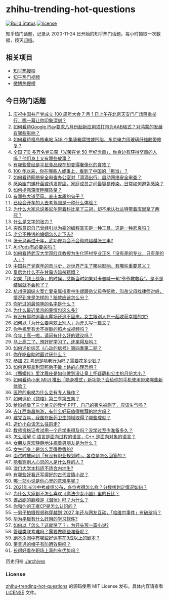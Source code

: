# zhihu-trending-hot-questions

[![Build Status](https://github.com/justjavac/zhihu-trending-hot-questions/workflows/ci/badge.svg?branch=master)](https://github.com/justjavac/zhihu-trending-hot-questions/actions)
[![license](https://img.shields.io/github/license/justjavac/zhihu-trending-hot-questions)](https://github.com/justjavac/zhihu-trending-hot-questions/blob/master/LICENSE)

知乎热门话题，记录从 2020-11-24 日开始的知乎热门话题。每小时抓取一次数据，按天[归档](./archives)。

## 相关项目

- [知乎热搜榜](https://github.com/justjavac/zhihu-trending-top-search)
- [知乎热门视频](https://github.com/justjavac/zhihu-trending-hot-video)
- [微博热搜榜](https://github.com/justjavac/weibo-trending-hot-search)

## 今日热门话题

<!-- BEGIN -->
<!-- 最后更新时间 Sun Jul 04 2021 05:01:28 GMT+0800 (China Standard Time) -->

1. [庆祝中国共产党成立 100 周年大会 7 月 1
   日上午在北京天安门广场隆重举行，哪一幕让你印象深刻？](https://www.zhihu.com/question/469219832)
2. [如何看待Google
   Play要求八月份起新应用须打包为AAB格式？对鸿蒙的发展有哪些影响？](https://www.zhihu.com/question/469588431)
3. [如何看待福岛核电站 548
   个集装箱腐蚀或凹陷，东京电力用玻璃纤维胶带修复？](https://www.zhihu.com/question/469544314)
4. [全国 710 多万名党员获「光荣在党 50
   年纪念章」，你身边有获得奖章的人吗？他们身上又有哪些故事？](https://www.zhihu.com/question/469220759)
5. [有哪些曾经是平民食品现在却变得奢侈化的食物？](https://www.zhihu.com/question/468524945)
6. [100 年以来，你在哪些人或事上，看到了中国的「担当」？](https://www.zhihu.com/question/469083054)
7. [如何看待网络安全审查办公室对「滴滴出行」启动网络安全审查？](https://www.zhihu.com/question/469590210)
8. [感染幽门螺杆菌或诱发胃癌，家庭成员之间最容易传染，日常如何避免感染？](https://www.zhihu.com/question/469701438)
9. [如何提高深度睡眠质量？](https://www.zhihu.com/question/21367788)
10. [有哪些大道至简、直击本质的句子？](https://www.zhihu.com/question/466361764)
11. [已经会开车的人去考驾照是一种什么体验？](https://www.zhihu.com/question/61195942)
12. [为什么大家总说奥尼尔带着科比拿了三冠，却不承认杜兰特带着库里拿了两冠？](https://www.zhihu.com/question/466820448)
13. [什么是文字的张力？](https://www.zhihu.com/question/20815158)
14. [突然意识自己曾经引以为豪的编程其实是一种工具，这是一种悲哀吗？](https://www.zhihu.com/question/469223256)
15. [老公不挣钱的婚姻怎么走下去?](https://www.zhihu.com/question/374704037)
16. [张无忌再过十年，武功修为会不会彻底超越张三丰?](https://www.zhihu.com/question/458327600)
17. [AirPods有必要买吗？](https://www.zhihu.com/question/465884888)
18. [如何看待武汉大学邓红兵教授为生化环材专业正名「没有差的专业，只有差的人」?](https://www.zhihu.com/question/469600953)
19. [中国共产党百年的奋斗史，对世界产生了哪些影响，有哪些重要意义？](https://www.zhihu.com/question/469274581)
20. [皇后为什么不在甘露寺暗杀甄嬛？](https://www.zhihu.com/question/323782581)
21. [如果「顶上战争」的时候，艾斯当时如果对卡普喊一句“爷爷救救我”，是不是结局就不会死了？](https://www.zhihu.com/question/275781764)
22. [杭州保姆纵火案亡妻亲属指责林生斌跟岳父母争赔款，叫岳父母找律师对峙，情况到底是怎样的？赔款应该怎么分？](https://www.zhihu.com/question/469306984)
23. [你听过的最惊艳的名字是什么？](https://www.zhihu.com/question/265694919)
24. [为什么最近吴京的表情包这么多?](https://www.zhihu.com/question/459051105)
25. [有没有那种追妻火葬场还追不回来，女主跟别人在一起收获幸福的文?](https://www.zhihu.com/question/408254252)
26. [如何以「为什么要喜欢上别人」为开头写一篇文？](https://www.zhihu.com/question/443120413)
27. [你手机里有舍不得删的照片或视频吗？](https://www.zhihu.com/question/312849874)
28. [今年上高一啦，请问有什么好的建议吗？](https://www.zhihu.com/question/467877062)
29. [马上高二了，想好好学习了，还来得及吗？](https://www.zhihu.com/question/464340442)
30. [如何评价综艺《心动的信号》第四季第二期？](https://www.zhihu.com/question/469588792)
31. [你在吃自助时最讨厌什么？](https://www.zhihu.com/question/63212359)
32. [参加 22 考研是啃老行为吗？需要花多少钱？](https://www.zhihu.com/question/469453406)
33. [如何克服拿到驾照后不敢上路的心理恐惧？](https://www.zhihu.com/question/378244895)
34. [《甄嬛传》里沈眉庄是如何做到没让皇上怀疑静和公主的月份大小？](https://www.zhihu.com/question/451619488)
35. [如何看待小米 MIUI
    推出「隐身模式」新功能？会给你的手机使用带来哪些新体验？](https://www.zhihu.com/question/469242892)
36. [医院的电梯为什么会有专人操作？](https://www.zhihu.com/question/275348817)
37. [如何评价《顶楼》第三季第五集？](https://www.zhihu.com/question/469569647)
38. [给妈妈做了三个单元的教学 PPT，自己的署名被删了，应该生气吗？](https://www.zhihu.com/question/466380653)
39. [去江西南昌旅游，有什么好玩值得推荐的地方吗？](https://www.zhihu.com/question/348057500)
40. [建党百年，我国在医药卫生领域取得了哪些成就？](https://www.zhihu.com/question/468756547)
41. [造价小白该怎么往前走?](https://www.zhihu.com/question/459896991)
42. [教师资格证考试用一个月学来得及吗？没学过至少准备多久？](https://www.zhihu.com/question/412569772)
43. [怎么理解 C 语言是面向过程的语言，C++ 是面向对象的语言？](https://www.zhihu.com/question/24425316)
44. [女朋友喜欢静静地注视着男朋友是为什么？](https://www.zhihu.com/question/309919749)
45. [女生们身上是怎么弄得香香的?](https://www.zhihu.com/question/285951733)
46. [面试时被问到「有没有职业规划时」，各位是怎么回答的？](https://www.zhihu.com/question/19850945)
47. [能看穿别人心思的人是什么样的人？](https://www.zhihu.com/question/27095943)
48. [澳门大学本科适不适合内地生?](https://www.zhihu.com/question/371477684)
49. [有哪些好看还写得好的古代言情小说？](https://www.zhihu.com/question/305808724)
50. [哪一部小说是你心里的意难平呢？](https://www.zhihu.com/question/467675119)
51. [2021年长沙中考成绩公布，各位考得怎么样？分数线划定情况如何？](https://www.zhihu.com/question/469625668)
52. [为什么大家都不怎么喜欢《魔法少女小圆》里的丘比？](https://www.zhihu.com/question/37154229)
53. [谍战剧的巅峰是《潜伏》吗？为什么？](https://www.zhihu.com/question/467430277)
54. [你和你的王者CP是怎么认识的？](https://www.zhihu.com/question/465183546)
55. [一男子拍摄视频称穿越到 2027
    年还与网友互动，「哈维尔事件」有破绽吗？](https://www.zhihu.com/question/466675842)
56. [华为平板有什么好用的学习软件?](https://www.zhihu.com/question/310728794)
57. [如何以「怎么？这就哭了？」为开头写一篇小说?](https://www.zhihu.com/question/453484837)
58. [管理类联考难吗？需要做哪些准备呢？](https://www.zhihu.com/question/339992123)
59. [剧本杀圈中有哪些好评率在9成以上的剧本？](https://www.zhihu.com/question/376559705)
60. [带普通的帽子有防晒效果吗？](https://www.zhihu.com/question/444213755)
61. [长得好看在职场上真的有优势吗？](https://www.zhihu.com/question/461972771)

<!-- END -->

历史归档 [./archives](./archives)

### License

[zhihu-trending-hot-questions](https://github.com/justjavac/zhihu-trending-hot-questions)
的源码使用 MIT License 发布。具体内容请查看 [LICENSE](./LICENSE) 文件。
